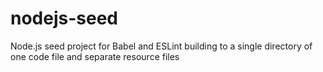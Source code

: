 # nodejs-seed
Node.js seed project for Babel and ESLint building to a single directory of one code file and separate resource files
